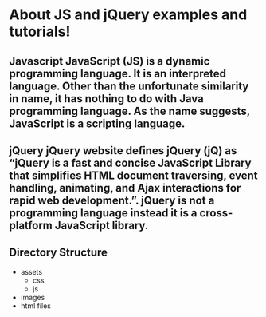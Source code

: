 # About JS and jQuery examples and tutorials! 
## Javascript JavaScript (JS) is a dynamic programming language. It is an interpreted language. Other than the unfortunate similarity in name, it has nothing to do with Java programming language. As the name suggests, JavaScript is a scripting language.
 
## jQuery jQuery website defines jQuery (jQ) as “jQuery is a fast and concise JavaScript Library that simplifies HTML document traversing, event handling, animating, and Ajax interactions for rapid web development.”. jQuery is not a programming language instead it is a cross-platform JavaScript library. 

## Directory Structure 
- assets 
  - css
  - js 
- images
- html files